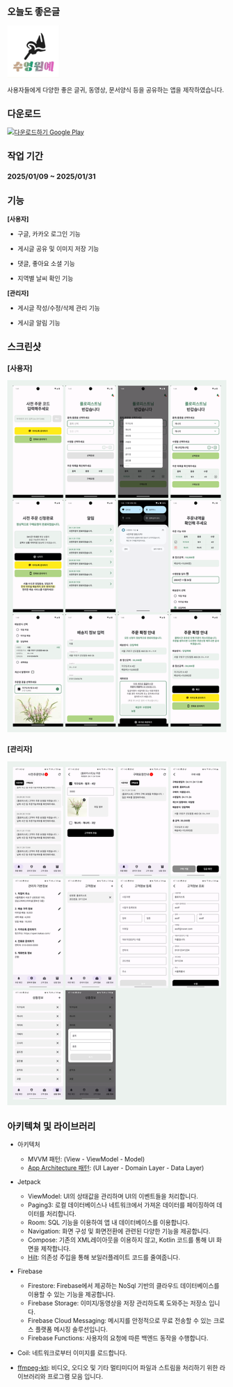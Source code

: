 ## 오늘도 좋은글
<img src='https://github.com/sghoregooteitehoo03/outsourcing/blob/main/Syflora/image/logo.jpg' height="120" />

사용자들에게 다양한 좋은 글귀, 동영상, 문서양식 등을 공유하는 앱을 제작하였습니다.

## 다운로드
<a href='https://play.google.com/store/apps/details?id=com.sg.sharearticle'><img alt='다운로드하기 Google Play' src='https://play.google.com/intl/en_us/badges/static/images/badges/ko_badge_web_generic.png' height="80"/></a>

## 작업 기간
### 2025/01/09 ~ 2025/01/31

## 기능
**[사용자]**
- 구글, 카카오 로그인 기능

- 게시글 공유 및 이미지 저장 기능

- 댓글, 좋아요 소셜 기능

- 지역별 날씨 확인 기능


**[관리자]**
- 게시글 작성/수정/삭제 관리 기능

- 게시글 알림 기능


## 스크린샷
### [사용자] ###
![스크린샷](https://github.com/sghoregooteitehoo03/outsourcing/blob/main/Syflora/image/screenshot_1.png)  


### [관리자] ###
![스크린샷](https://github.com/sghoregooteitehoo03/outsourcing/blob/main/Syflora/image/screenshot_2.png)


## 아키텍쳐 및 라이브러리
- 아키텍처
   - MVVM 패턴: (View - ViewModel - Model)
   - [App Architecture 패턴](https://developer.android.com/topic/architecture/intro): (UI Layer - Domain Layer - Data Layer)
     
- Jetpack
  - ViewModel: UI의 상태값을 관리하며 UI의 이벤트들을 처리합니다.
  - Paging3: 로컬 데이터베이스나 네트워크에서 가져온 데이터를 페이징하여 데이터를 처리합니다.
  - Room: SQL 기능을 이용하여 앱 내 데이터베이스를 이용합니다.
  - Navigation: 화면 구성 및 화면전환에 관련된 다양한 기능을 제공합니다.
  - Compose: 기존의 XML레이아웃을 이용하지 않고, Kotlin 코드를 통해 UI 화면을 제작합니다.
  - [Hilt](https://dagger.dev/hilt/): 의존성 주입을 통해 보일러플레이트 코드를 줄여줍니다.

- Firebase
  - Firestore: Firebase에서 제공하는 NoSql 기반의 클라우드 데이터베이스를 이용할 수 있는 기능을 제공합니다.
  - Firebase Storage: 이미지/동영상을 저장 관리하도록 도와주는 저장소 입니다.
  - Firebase Cloud Messaging: 메시지를 안정적으로 무료 전송할 수 있는 크로스 플랫폼 메시징 솔루션입니다.
  - Firebase Functions: 사용자의 요청에 따른 백엔드 동작을 수행합니다.

- Coil: 네트워크로부터 이미지를 로드합니다.

- [ffmpeg-kti](https://github.com/arthenica/ffmpeg-kit): 비디오, 오디오 및 기타 멀티미디어 파일과 스트림을 처리하기 위한 라이브러리와 프로그램 모음 입니다.
